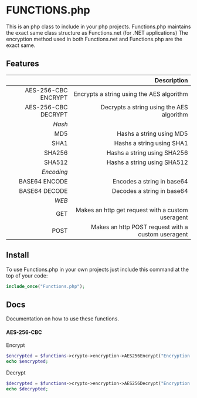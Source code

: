 # FUNCTIONS.php

This is an php class to include in your php projects. Functions.php maintains the exact same class structure as Functions.net (for .NET applications)
The encryption method used in both Functions.net and Functions.php are the exact same.


## Features

|                     | Description                                       |
|--------------------:|--------------------------------------------------:|
| AES-256-CBC ENCRYPT | Encrypts a string using the AES algorithm         |
| AES-256-CBC DECRYPT | Decrypts a string using the AES algorithm         |
| *Hash*              |                                                   |
| MD5                 | Hashs a string using MD5                          |
| SHA1                | Hashs a string using SHA1                         |
| SHA256              | Hashs a string using SHA256                       |
| SHA512              | Hashs a string using SHA512                       |
| *Encoding*          |                                                   |
| BASE64 ENCODE       | Encodes a string in base64                        |
| BASE64 DECODE       | Decodes a string in base64                        |
| *WEB*               |                                                   |
| GET                 | Makes an http get request with a custom useragent |
| POST                | Makes an http POST request with a custom useragent|

## Install
To use Functions.php in your own projects just include this command at the top of your code:
```php
include_once("Functions.php");
```

## Docs

Documentation on how to use these functions.

#### AES-256-CBC
Encrypt
```php
$encrypted = $functions->crypto->encryption->AES256Encrypt("Encryption key *32 chars only", "IV *32 chars only", "my string to encrypt");
echo $encrypted;
```
Decrypt
```php
$decrypted = $functions->crypto->encryption->AES256Decrypt("Encryption key *32 chars only", "IV *32 chars only", "encrypted string");
echo $decrypted;
```
